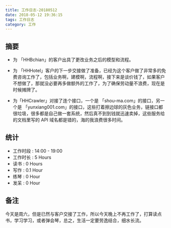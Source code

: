 ```yaml
---
title: 工作日志-20180512
date: 2018-05-12 19:36:15
tags: 工作日志
category: 工作
---
```


## 摘要

* 为 「HHBchian」的客户出具了更改业务之后的模型和流程。

* 为 「HHHotel」客户的下一步交接做了准备，已经为这个客户做了非常多的免费咨询工作了，包括业务啊，建模啊，流程啊，接下来是谈价钱了，如果客户不想做了，那就没必要再多做额外的工作了，为了确保劳动量不浪费，现在是时候摊牌了。

* 为「HHCrawler」对接了连个接口，一个是 「shou-ma.com」的接口，另一个是 「yunxiang001.com」的接口，这些打着擦边球的灰色业务，链接口都很垃圾，很多都是自己做一套系统，然后真不到到钱就迅速卖掉，这些服务给的文档里写的 API 域名都是错的，海的我浪费很多时间。

## 统计

* 工作时段 : 14:00 - 19:00
* 工作时长 : 5 Hours
* 读书 : 0 Hours
* 写作 : 0.1 Hour
* 练琴 : 0 Hour
* 发呆 : 0 Hour


## 备注

今天是周六，但是已然与客户交接了工作，所以今天晚上不再工作了，打算读点书，学习学习，或者弹会琴，总之，生活一定要劳逸结合，细水长流。